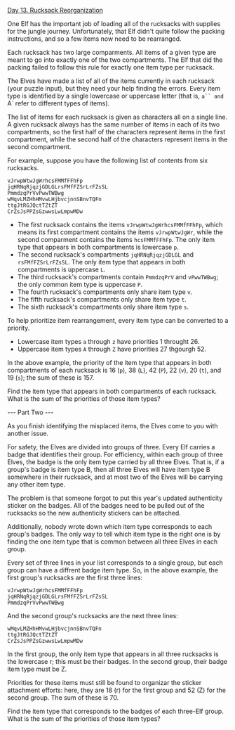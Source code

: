 [Day 13. Rucksack Reorganization](https://adventofcode.com/2022/day/13)

One Elf has the important job of loading all of the rucksacks with supplies
for the jungle journey. Unfortunately, that Elf didn't quite follow the
packing instructions, and so a few items now need to be rearranged.

Each rucksack has two large comparments. All items of a given type are
meant to go into exactly one of the two compartments. The Elf that did the
packing failed to follow this rule for exactly one item type per rucksack.

The Elves have made a list of all of the items currently in each rucksack
(your puzzle input), but they need your help finding the errors. Every item
type is identified by a single lowercase or uppercase letter (that is, `a``
and `A` refer to different types of items).

The list of items for each rucksack is given as characters all on a single
line. A given rucksack always has the same number of items in each of its
two compartments, so the first half of the characters represent items in
the first compartment, while the second half of the characters represent
items in the second compartment.

For example, suppose you have the following list of contents from six
rucksacks.

```
vJrwpWtwJgWrhcsFMMfFFhFp
jqHRNqRjqzjGDLGLrsFMfFZSrLrFZsSL
PmmdzqPrVvPwwTWBwg
wMqvLMZHhHMvwLHjbvcjnnSBnvTQFn
ttgJtRGJQctTZtZT
CrZsJsPPZsGzwwsLwLmpwMDw
```

- The first rucksack contains the items `vJrwpWtwJgWrhcsFMMfFFhFp`, which
  means its first compartment contains the items `vJrwpWtwJgWr`, while the
  second comparment contains the items `hcsFMMfFFhFp`. The only item type
  that appears in both compartments is lowercase `p`.
- The second rucksack's compartments `jqHRNqRjqzjGDLGL` and
  `rsFMfFZSrLrFZsSL`. The only item type that appears in both compartments
  is uppercase `L`.
- The third rucksack's compartments contain `PmmdzqPrV` and `vPwwTWBwg`; the
  only common item type is uppercase `P`.
- The fourth rucksack's compartments only share item type `v`.
- The fifth rucksack's compartments only share item type `t`.
- The sixth rucksack's compartments only share item type `s`.

To help prioritize item rearrangement, every item type can be converted to
a priority.

- Lowercase item types `a` through `z` have priorities 1 throught 26.
- Uppercase item types `A` through `Z` have priorities 27 thgourgh 52.

In the above example, the priority of the item type that appears in both
compartments of each rucksack is 16 (`p`), 38 (`L`), 42 (`P`), 22 (`v`), 20 (`t`),
and 19 (`s`); the sum of these is 157.

Find the item type that appears in both compartments of each rucksack. What
is the sum of the priorities of those item types?

--- Part Two ---

As you finish identifying the misplaced items, the Elves come to you with
another issue.

For safety, the Elves are divided into groups of three. Every Elf carries a
badge that identifies their group. For efficiency, within each group of
three Elves, the badge is the only item type carried by all three Elves.
That is, if a group's badge is item type B, then all three Elves will have
item type B somewhere in their rucksack, and at most two of the Elves will
be carrying any other item type.

The problem is that someone forgot to put this year's updated authenticity
sticker on the badges. All of the badges need to be pulled out of the
rucksacks so the new authenticity stickers can be attached.

Additionally, nobody wrote down which item type corresponds to each group's
badges. The only way to tell which item type is the right one is by finding
the one item type that is common between all three Elves in each group.

Every set of three lines in your list corresponds to a single group, but
each group can have a diffrent badge item type. So, in the above example,
the first group's rucksacks are the first three lines:

```
vJrwpWtwJgWrhcsFMMfFFhFp
jqHRNqRjqzjGDLGLrsFMfFZSrLrFZsSL
PmmdzqPrVvPwwTWBwg
```

And the second group's rucksacks are the next three lines:

```
wMqvLMZHhHMvwLHjbvcjnnSBnvTQFn
ttgJtRGJQctTZtZT
CrZsJsPPZsGzwwsLwLmpwMDw
```

In the first group, the only item type that appears in all three rucksacks
is the lowercase r; this must be their badges. In the second group, their badge
item type must be Z.

Priorities for these items must still be found to organizar the sticker
attachment efforts: here, they are 18 (r) for the first group and 52 (Z)
for the second group. The sum of these is 70.

Find the item type that corresponds to the badges of each three-Elf group.
What is the sum of the priorities of those item types?
